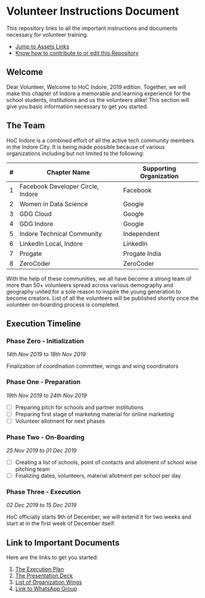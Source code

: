 # Volunteer Instructions Document
This repository links to all the important instructions and documents necessary for volunteer training.

+ [Jump to Assets Links](#links)
+ [Know how to contribute to or edit this Repository](CONTRIBUTING.md)

## Welcome
Dear Volunteer, Welcome to HoC Indore, 2019 edition. Together, we will make this chapter of Indore a memorable and learning experience for the school students, institutions and us the volunteers alike! This section will give you basic information necessary to get you started.

## The Team
HoC Indore is a combined effort of all the active tech community members in the Indore City. It is being made possible because of various organizations including but not limited to the following:


|#|Chapter Name|Supporting Organization|
|---|---|---|
|1|Facebook Developer Circle, Indore|Facebook|
|2|Women in Data Science|Google|
|3|GDG Cloud|Google|
|4|GDG Indore|Google|
|5|Indore Technical Community|Independent|
|6|LinkedIn Local, Indore|LinkedIn|
|7|Progate|Progate India|
|8|ZeroCoder|ZeroCoder|
 
With the help of these communities, we all have become a strong team of more than 50+ volunteers spread across various demography and geography united for a sole reason to inspire the young generation to become creators. List of all the volunteers will be published shortly once the volunteer on-boarding process is completed.

## Execution Timeline

### Phase Zero - Initialization
_14th Nov 2019 to 18th Nov 2019_

Finalization of coordination committee, wings and wing coordinators

### Phase One - Preparation
_19th Nov 2019 to 24th Nov 2019_
- [ ] Preparing pitch for schools and partner institutions
- [ ] Preparing first stage of marketing material for online marketing
- [ ] Volunteer allotment for next phases

### Phase Two - On-Boarding
_25 Nov 2019 to 01 Dec 2019_
- [ ] Creating a list of schools, point of contacts and allotment of school wise pitching team
- [ ] Finalizing dates, volunteers, material allotment per school per day

### Phase Three - Execution
_02 Dec 2019 to 15 Dec 2019_

HoC officially starts 9th of December, we will extend it for two weeks and start at in the first week of December itself.

## <a name="links"></a>Link to Important Documents
Here are the links to get you started:

1. [The Execution Plan](https://docs.google.com/document/d/1nEO1RG0mVLMN2SeDmJcaJ6VJQT3gTfDdj4s2_uBQwOg/edit?usp=sharing)
2. [The Presentation Deck]()
3. [List of Organization Wings]()
4. [Link to WhatsApp Group](https://bit.ly/2XoCXCu)
